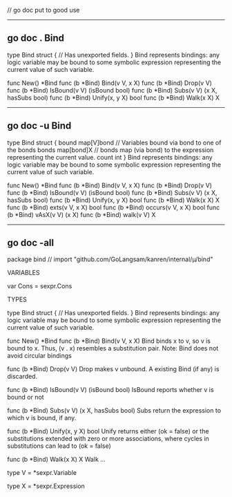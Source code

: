 // go doc put to good use	 
				
-------------------------------------------------------------------------------
## go doc . Bind		
type Bind struct {
	// Has unexported fields.
}
    Bind represents bindings: any logic variable may be bound to some symbolic
    expression representing the current value of such variable.

func New() *Bind
func (b *Bind) Bind(v V, x X)
func (b *Bind) Drop(v V)
func (b *Bind) IsBound(v V) (isBound bool)
func (b *Bind) Subs(v V) (x X, hasSubs bool)
func (b *Bind) Unify(x, y X) bool
func (b *Bind) Walk(x X) X
				
-------------------------------------------------------------------------------
## go doc -u Bind		
type Bind struct {
	bound map[V]bond // Variables bound via bond to one of the bonds
	bonds map[bond]X // bonds map (via bond) to the expression representing the current value.
	count int
}
    Bind represents bindings: any logic variable may be bound to some symbolic
    expression representing the current value of such variable.

func New() *Bind
func (b *Bind) Bind(v V, x X)
func (b *Bind) Drop(v V)
func (b *Bind) IsBound(v V) (isBound bool)
func (b *Bind) Subs(v V) (x X, hasSubs bool)
func (b *Bind) Unify(x, y X) bool
func (b *Bind) Walk(x X) X
func (b *Bind) exts(v V, x X) bool
func (b *Bind) occurs(v V, x X) bool
func (b *Bind) vAsX(v V) (x X)
func (b *Bind) walk(v V) X
				
-------------------------------------------------------------------------------
## go doc -all		
package bind // import "github.com/GoLangsam/kanren/internal/µ/bind"


VARIABLES

var Cons = sexpr.Cons

TYPES

type Bind struct {
	// Has unexported fields.
}
    Bind represents bindings: any logic variable may be bound to some symbolic
    expression representing the current value of such variable.

func New() *Bind
func (b *Bind) Bind(v V, x X)
    Bind binds x to v, so v is bound to x. Thus, (v . x) resembles a
    substitution pair. Note: Bind does not avoid circular bindings

func (b *Bind) Drop(v V)
    Drop makes v unbound. A existing Bind (if any) is discarded.

func (b *Bind) IsBound(v V) (isBound bool)
    IsBound reports whether v is bound or not

func (b *Bind) Subs(v V) (x X, hasSubs bool)
    Subs return the expression to which v is bound, if any.

func (b *Bind) Unify(x, y X) bool
    Unify returns either (ok = false) or the substitutions extended with zero or
    more associations, where cycles in substitutions can lead to (ok = false)

func (b *Bind) Walk(x X) X
    Walk ...

type V = *sexpr.Variable

type X = *sexpr.Expression

